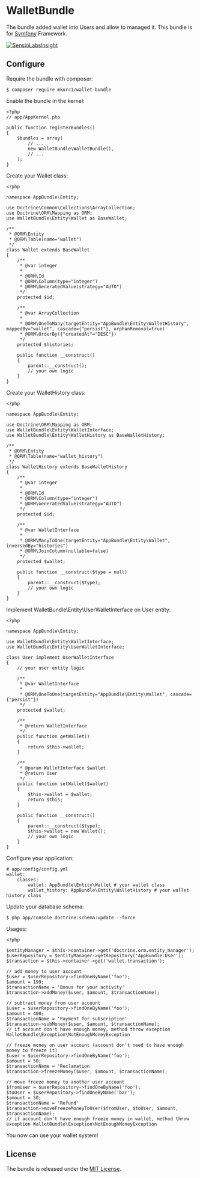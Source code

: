 # WalletBundle

The bundle added wallet into Users and allow to managed it. This bundle is for [Symfony](http://symfony.com/) Framework.

[![SensioLabsInsight](https://insight.sensiolabs.com/projects/2e67737a-4442-4ea7-aff5-f22140427c45/big.png)](https://insight.sensiolabs.com/projects/2e67737a-4442-4ea7-aff5-f22140427c45)

## Configure

Require the bundle with composer:

    $ composer require mkurc1/wallet-bundle

Enable the bundle in the kernel:

    <?php
    // app/AppKernel.php

    public function registerBundles()
    {
        $bundles = array(
            // ...
            new WalletBundle\WalletBundle(),
            // ...
        );
    }

Create your Wallet class:

    <?php
    
    namespace AppBundle\Entity;
    
    use Doctrine\Common\Collections\ArrayCollection;
    use Doctrine\ORM\Mapping as ORM;
    use WalletBundle\Entity\Wallet as BaseWallet;
    
    /**
     * @ORM\Entity
     * @ORM\Table(name="wallet")
     */
    class Wallet extends BaseWallet
    {
        /**
         * @var integer
         *
         * @ORM\Id
         * @ORM\Column(type="integer")
         * @ORM\GeneratedValue(strategy="AUTO")
         */
        protected $id;
        
        /**
         * @var ArrayCollection
         *
         * @ORM\OneToMany(targetEntity="AppBundle\Entity\WalletHistory", mappedBy="wallet", cascade={"persist"}, orphanRemoval=true)
         * @ORM\OrderBy({"createdAt"="DESC"})
         */
        protected $histories;
    
        public function __construct()
        {
            parent::__construct();
            // your own logic
        }
    }
    
Create your WalletHistory class:

    <?php
    
    namespace AppBundle\Entity;
    
    use Doctrine\ORM\Mapping as ORM;
    use WalletBundle\Entity\WalletInterface;
    use WalletBundle\Entity\WalletHistory as BaseWalletHistory;
    
    /**
     * @ORM\Entity
     * @ORM\Table(name="wallet_history")
     */
    class WalletHistory extends BaseWalletHistory
    {
        /**
         * @var integer
         *
         * @ORM\Id
         * @ORM\Column(type="integer")
         * @ORM\GeneratedValue(strategy="AUTO")
         */
        protected $id;
        
        /**
         * @var WalletInterface
         *
         * @ORM\ManyToOne(targetEntity="AppBundle\Entity\Wallet", inversedBy="histories")
         * @ORM\JoinColumn(nullable=false)
         */
        protected $wallet;
        
        public function __construct($type = null)
        {
            parent::__construct($type);
            // your own logic
        }
    }
    
Implement WalletBundle\Entity\UserWalletInterface on User entity:

    <?php

    namespace AppBundle\Entity;

    use WalletBundle\Entity\WalletInterface;
    use WalletBundle\Entity\UserWalletInterface;

    class User implement UserWalletInterface
    {
        // your user entity logic
        
        /**
         * @var WalletInterface
         *
         * @ORM\OneToOne(targetEntity="AppBundle\Entity\Wallet", cascade={"persist"})
         */
        protected $wallet;
        
        /**
         * @return WalletInterface
         */
        public function getWallet()
        {
            return $this->wallet;
        }
    
        /**
         * @param WalletInterface $wallet
         * @return User
         */
        public function setWallet($wallet)
        {
            $this->wallet = $wallet;
            return $this;
        }
        
        public function __construct()
        {
            parent::__construct($type);
            $this->wallet = new Wallet();
            // your own logic
        }
    }
    
Configure your application:

    # app/config/config.yml
    wallet:
        classes:
            wallet: AppBundle\Entity\Wallet # your wallet class
            wallet_history: AppBundle\Entity\WalletHistory # your wallet history class
    
Update your database schema:

    $ php app/console doctrine:schema:update --force

Usages:

    <?php
    
    $entityManager = $this->container->get('doctrine.orm.entity_manager');
    $userRepository = $entityManager->getRepository('AppBundle:User');
    $transaction = $this->container->get('wallet.transaction');
    
    // add money to user account
    $user = $userRepository->findOneByName('foo');
    $amount = 199;
    $transactionName = 'Bonus for your activity'
    $transaction->addMoney($user, $amount, $transactionName);
    
    // subtract money from user account
    $user = $userRepository->findOneByName('foo');
    $amount = 400;
    $transactionName = 'Payment for subscription'
    $transaction->subMoney($user, $amount, $transactionName);
    // if account don't have enough money, method throw exception WalletBundle\Exception\NotEnoughMoneyException
    
    // freeze money on user account (account don't need to have enough money to freeze it)
    $user = $userRepository->findOneByName('foo');
    $amount = 50;
    $transactionName = 'Reclamation'
    $transaction->freezeMoney($user, $amount, $transactionName);
    
    // move freeze money to another user account
    $fromUser = $userRepository->findOneByName('foo');
    $toUser = $userRepository->findOneByName('bar');
    $amount = 50;
    $transactionName = 'Refund'
    $transaction->moveFreezeMoneyToUser($fromUser, $toUser, $amount, $transactionName);
    // if account don't have enough freeze money in wallet, method throw exception WalletBundle\Exception\NotEnoughMoneyException
    
You now can use your wallet system!
    
## License

The bundle is released under the [MIT License](LICENSE).
